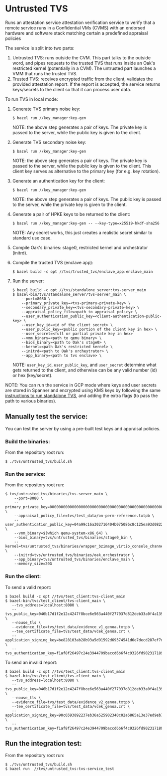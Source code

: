 # Untrusted TVS

Runs an attestation service attestation verification service to verify that a
remote service runs in a Confidential VMs (CVMS) with an endorsed hardware and
software stack matching certain a predefined appraisal policies

The service is split into two parts:

1.  Untrusted TVS: runs outside the CVM. This part talks to the outside word,
    and pipes requests to the trusted TVS that runs inside an Oak's restricted
    kernel (potentially in a CVM). The untrusted part launches a VMM that runs
    the trusted TVS.
1.  Trusted TVS: receives encrypted traffic from the client, validates the
    provided attestation report. If the report is accepted, the service returns
    keys/secrets to the client so that it can process user data.

To run TVS in local mode:

1.  Generate TVS primary noise key:

    ```shell
    $ bazel run //key_manager:key-gen
    ```

    NOTE: the above step generates a pair of keys. The private key is passed to
    the server, while the public key is given to the client.

1.  Generate TVS secondary noise key:

    ```shell
    $ bazel run //key_manager:key-gen
    ```

    NOTE: the above step generates a pair of keys. The private key is passed to
    the server, while the public key is given to the client. This client key
    serves as alternative to the primary key (for e.g. key rotation).

1.  Generate an authentication key for the client:

    ```shell
    $ bazel run //key_manager:key-gen
    ```

    NOTE: the above step generates a pair of keys. The public key is passed to
    the server, while the private key is given to the client.

1.  Generate a pair of HPKE keys to be returned to the client:

    ```shell
    $ bazel run //key_manager:key-gen -- --key-type=x25519-hkdf-sha256
    ```

    NOTE: Any secret works, this just creates a realistic secret similar to
    standard use case.

1.  Compile Oak's binaries: stage0, restricted kernel and orchestrator (initrd).

1. Compile the trusted TVS (enclave app):
   ```shell
   $ bazel build -c opt //tvs/trusted_tvs/enclave_app:enclave_main
   ```

1.  Run the server:

    ```shell
    $ bazel build -c opt //tvs/standalone_server:tvs-server_main
    $ bazel-bin/tvs/standalone_server/tvs-server_main \
        --port=8080 \
        --primary_private_key=<tvs-primary-private-key> \
        --secondary_private_key=<tvs-secondary-private-key> \
        --appraisal_policy_file=<path to appraisal policy> \
        --user_authentication_public_key=<client-authentication-public-key> \
        --user_key_id=<id of the client secret> \
        --user_public_key=<public portion of the client key in hex> \
        --user_secret=<full or partial private key in hex>
        --vmm_binary=<path to qemu binary> \
        --bios_binary=<path to Oak's stage0> \
        --kernel=<path Oak's restricted kernel> \
        --initrd=<path to Oak's orchestrator> \
        --app_binary=<path to tvs enclave> \
    ```

    NOTE: `user_key_id`, `user_public_key`, and `user_secret` determine what
    gets returned to the client, and otherwise can be any valid number (id) or
    hex (key/secret).

NOTE: You can run the service in GCP mode where keys and user secrets are stored
in Spanner and encrypted using KMS keys by following the same
[instructions to run standalone TVS](../README.md), and adding the extra flags
(to pass the path to various binaries).

## Manually test the service:
You can test the server by using a pre-built test keys and appraisal policies.


### Build the binaries:

From the repository root run:

```shell
$ ./tvs/untrusted_tvs/build.sh
```

### Run the service:

From the repository root run:

```shell
$ tvs/untrusted_tvs/binaries/tvs-server_main \
    --port=8080 \
    --primary_private_key=0000000000000000000000000000000000000000000000000000000000000001 \
    --appraisal_policy_file=tvs/test_data/on-perm-reference.txtpb \
    --user_authentication_public_key=04a99c16a302716404b075086c8c125ea93d0822330f8a46675c8f7e5760478024811211845d43e6addae5280660ba3b5ba0f78834b79ec9449b626a725728b76d \
    --vmm_binary=$(which qemu-system-x86_64) \
    --bios_binary=tvs/untrusted_tvs/binaries/stage0_bin \
    --kernel=tvs/untrusted_tvs/binaries/wrapper_bzimage_virtio_console_channel \
    --initrd=tvs/untrusted_tvs/binaries/oak_orchestrator \
    --app_binary=tvs/untrusted_tvs/binaries/enclave_main \
    --memory_size=20G
```

### Run the client:

To send a valid report:

```shell
$ bazel build -c opt //tvs/test_client:tvs-client_main
$ bazel-bin/tvs/test_client/tvs-client_main \
   --tvs_address=localhost:8080 \
   --tvs_public_key=046b17d1f2e12c4247f8bce6e563a440f277037d812deb33a0f4a13945d898c2964fe342e2fe1a7f9b8ee7eb4a7c0f9e162bce33576b315ececbb6406837bf51f5 \
   --nouse_tls \
   --evidence_file=tvs/test_data/evidence_v1_genoa.txtpb \
   --tee_certificate_file=tvs/test_data/vcek_genoa.crt \
   --application_signing_key=be828103ab28b93a5d91592d69374541d6e7decd287ef7df1f990a87f231cb8c \
   --tvs_authentication_key=f1af8f26497c24e3944709baccd6b6f4c9326fd902317189f4b2c4adfe2e6af9
```

To send an invalid report:

```shell
$ bazel build -c opt //tvs/test_client:tvs-client_main
$ bazel-bin/tvs/test_client/tvs-client_main \
   --tvs_address=localhost:8080 \
   --tvs_public_key=046b17d1f2e12c4247f8bce6e563a440f277037d812deb33a0f4a13945d898c2964fe342e2fe1a7f9b8ee7eb4a7c0f9e162bce33576b315ececbb6406837bf51f5 \
   --nouse_tls \
   --evidence_file=tvs/test_data/evidence_v2_genoa.txtpb \
   --tee_certificate_file=tvs/test_data/vcek_genoa.crt \
   --application_signing_key=90c6593892237eb36a525902340c02a6865a13e37ed9eb73b5123b312a0bb3b0 \
   --tvs_authentication_key=f1af8f26497c24e3944709baccd6b6f4c9326fd902317189f4b2c4adfe2e6af9
```

## Run the integration test:

From the repository root run:

```shell
$ ./tvs/untrusted_tvs/build.sh
$ bazel run  //tvs/untrusted_tvs:tvs-service_test
```
